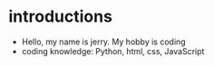 # introductions
- Hello, my name is jerry. My hobby is coding
- coding knowledge: Python, html, css, JavaScript 
